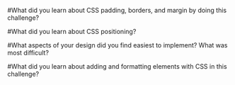#What did you learn about CSS padding, borders, and margin by doing this challenge?

#What did you learn about CSS positioning?

#What aspects of your design did you find easiest to implement? What was most difficult?

#What did you learn about adding and formatting elements with CSS in this challenge?

